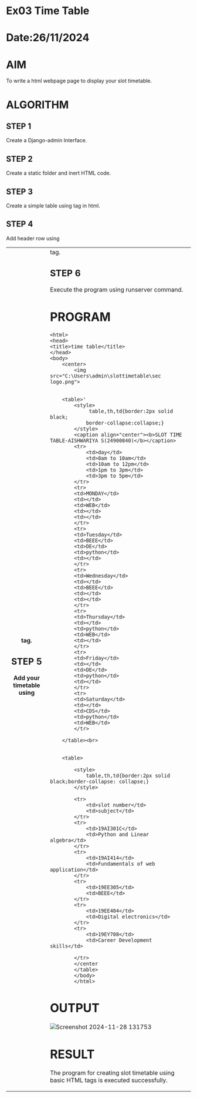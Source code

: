 # Ex03 Time Table
# Date:26/11/2024
# AIM
To write a html webpage page to display your slot timetable.

# ALGORITHM
## STEP 1
Create a Django-admin Interface.

## STEP 2
Create a static folder and inert HTML code.

## STEP 3
Create a simple table using <table> tag in html.

## STEP 4
Add header row using <th> tag.

## STEP 5
Add your timetable using <td> tag.

## STEP 6
Execute the program using runserver command.

# PROGRAM
```
<html>
<head>
<title>time table</title>
</head>
<body>
    <center>
        <img src="C:\Users\admin\slottimetable\sec logo.png">
    

    <table>'
        <style>
             table,th,td{border:2px solid black;
            border-collapse:collapse;}
        </style>
        <caption align="center"><b>SLOT TIME TABLE-AISHWARIYA S(24900840)</b></caption>
        <tr>
            <td>day</td>
            <td>8am to 10am</td>
            <td>10am to 12pm</td>
            <td>1pm to 3pm</td>
            <td>3pm to 5pm</td>
        </tr>
        <tr>
        <td>MONDAY</td>
        <td></td>
        <td>WEB</td>
        <td></td>
        <td></td>
        </tr>
        <tr>
        <td>Tuesday</td>
        <td>BEEE</td>
        <td>DE</td>
        <td>python</td>
        <td></td>
        </tr>
        <tr>
        <td>Wednesday</td>
        <td></td>
        <td>BEEE</td>
        <td></td>
        <td></td>
        </tr>
        <tr>
        <td>Thursday</td>
        <td></td>
        <td>python</td>
        <td>WEB</td>
        <td></td>
        </tr>
        <tr>
        <td>Friday</td>
        <td></td>
        <td>DE</td>
        <td>python</td>
        <td></td>
        </tr>
        <tr>
        <td>Saturday</td>
        <td></td>
        <td>CDS</td>
        <td>python</td>
        <td>WEB</td>
        </tr>

    </table><br>

    
    <table>
    
        <style>
            table,th,td{border:2px solid black;border-collapse: collapse;}
        </style>

        <tr>
            <td>slot number</td>
            <td>subject</td>
        </tr>
        <tr>
            <td>19AI301C</td>
            <td>Python and Linear algebra</td>
        </tr>
        <tr>
            <td>19AI414</td>
            <td>Fundamentals of web application</td>
        </tr>
        <tr>
            <td>19EE305</td>
            <td>BEEE</td>
        </tr>
        <tr>
            <td>19EE404</td>
            <td>Digital electronics</td>
        </tr>
        <tr>
            <td>19EY708</td>
            <td>Career Development skills</td>

        </tr>
        </center
        </table>
        </body>
        </html>
```

# OUTPUT
![Screenshot 2024-11-28 131753](https://github.com/user-attachments/assets/272a357a-0acb-423f-9869-ab261c2fc92f)

# RESULT
The program for creating slot timetable using basic HTML tags is executed successfully.
